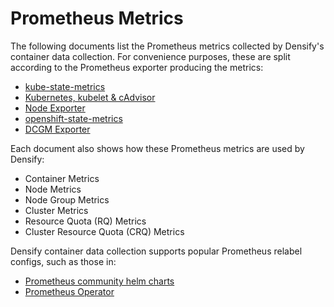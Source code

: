 # Prometheus Metrics

The following documents list the Prometheus metrics collected by Densify's container data collection. For convenience purposes, these are split according to the Prometheus exporter producing the metrics:

- [kube-state-metrics](./kube-state-metrics.md)
- [Kubernetes, kubelet & cAdvisor](./cadvisor.md)
- [Node Exporter](./node-exporter.md)
- [openshift-state-metrics](./openshift-state-metrics.md)
- [DCGM Exporter](./dcgm-exporter.md)

Each document also shows how these Prometheus metrics are used by Densify:

- Container Metrics
- Node Metrics
- Node Group Metrics
- Cluster Metrics
- Resource Quota (RQ) Metrics
- Cluster Resource Quota (CRQ) Metrics

Densify container data collection supports popular Prometheus relabel configs, such as those in:

- [Prometheus community helm charts](https://github.com/prometheus-community/helm-charts/tree/main/charts/prometheus)
- [Prometheus Operator](https://github.com/prometheus-operator/kube-prometheus)
